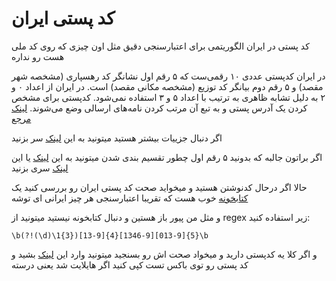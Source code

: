 # کد پستی ایران

کد پستی در ایران الگوریتمی برای اعتبارسنجی دقیق مثل اون چیزی که روی کد ملی هست رو نداره

در ایران کدپستی عددی ۱۰ رقمی‌ست که ۵ رقم اول نشانگر کد رهسپاری (مشخصه شهر مقصد) و ۵ رقم دوم بیانگر کد توزیع (مشخصه مکانی مقصد) است. در ایران از اعداد ۰ و ۲ به دلیل تشابه ظاهری به ترتیب با اعداد ۵ و ۳ استفاده نمی‌شود. کدپستی برای مشخص کردن یک آدرس پستی و به تبع آن مرتب کردن نامه‌های ارسالی وضع می‌شوند.
[لینک مرجع](https://fa.wikipedia.org/wiki/%DA%A9%D8%AF_%D9%BE%D8%B3%D8%AA%DB%8C)

اگر دنبال جزییات بیشتر هستید میتونید به این [لینک](http://m-star.blogfa.com/post/10) سر بزنید

اگر براتون جالبه که بدونید ۵ رقم اول چطور تقسیم بندی شدن میتونید به این [لینک](https://mobilebnk.com/code-posti/) یا این [لینک](https://it-office.ir/index.php/services/post/iran-postcode) سری بزنید

حالا اگر درحال کدنوشتن هستید و میخواید صحت کد پستی ایران رو بررسی کنید یک 
[کتابخونه](https://github.com/VahidN/DNTPersianUtils.Core) خوب هست که تقریبا اعتبارسنجی هر چیز ایرانی ای توشه

و مثل من پیور باز هستین و دنبال کتابخونه نیستید میتونید از regex زیر استفاده کنید:
```
\b(?!(\d)\1{3})[13-9]{4}[1346-9][013-9]{5}\b
```

و اگر کلا یه کدپستی دارید و میخواد صحت اش رو بسنجید میتونید وارد این [لینک](https://regex101.com/r/QRvRJt/3) بشید و کد پستی رو توی باکس تست کپی کنید اگر هایلایت شد یعنی درسته

